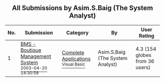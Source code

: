 ﻿<div align="center">

## All Submissions by Asim\.S\.Baig \(The System Analyst\)

</div>

No.  | Submission | Category | By   | User Rating
---- | ---------- | -------- | ---- | -----------
1 | [BMS \- Boutique Management System<br /><sup>2003-04-20 14:30:58</sup>](https://github.com/Planet-Source-Code/asim-s-baig-the-system-analyst-bms-boutique-management-system__1-44951) | [Complete Applications<br /><sup>Visual Basic</sup>](../ByCategory/complete-applications__1-27.md) | Asim\.S\.Baig \(The System Analyst\) | 4.3 (154 globes from 36 users)
